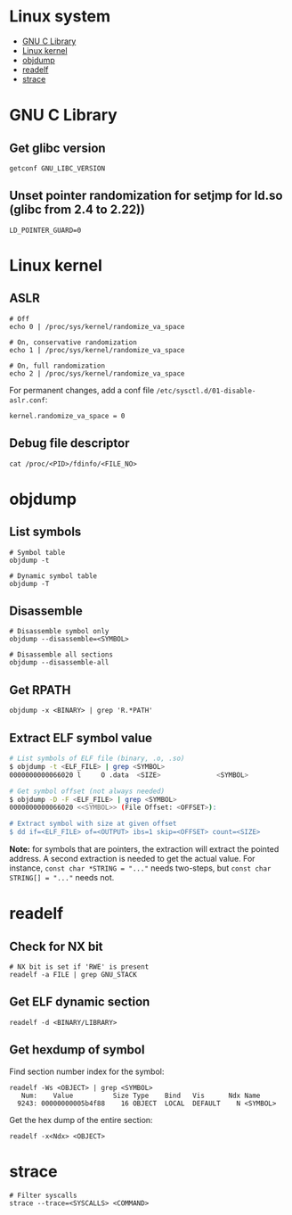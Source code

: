 # Linux system

- [GNU C Library](#gnu-c-library)
- [Linux kernel](#linux-kernel)
- [objdump](#objdump)
- [readelf](#readelf)
- [strace](#strace)

# GNU C Library

## Get glibc version

```shell
getconf GNU_LIBC_VERSION
```

## Unset pointer randomization for setjmp for ld.so (glibc from 2.4 to 2.22))

```shell
LD_POINTER_GUARD=0
```

# Linux kernel

## ASLR

```shell
# Off
echo 0 | /proc/sys/kernel/randomize_va_space

# On, conservative randomization
echo 1 | /proc/sys/kernel/randomize_va_space

# On, full randomization
echo 2 | /proc/sys/kernel/randomize_va_space
```

For permanent changes, add a conf file `/etc/sysctl.d/01-disable-aslr.conf`:
```shell
kernel.randomize_va_space = 0
```

## Debug file descriptor

```shell
cat /proc/<PID>/fdinfo/<FILE_NO>
```

# objdump

## List symbols

```shell
# Symbol table
objdump -t

# Dynamic symbol table
objdump -T
```

## Disassemble

```shell
# Disassemble symbol only
objdump --disassemble=<SYMBOL>

# Disassemble all sections
objdump --disassemble-all
```

## Get RPATH

```shell
objdump -x <BINARY> | grep 'R.*PATH'
```

## Extract ELF symbol value

```bash
# List symbols of ELF file (binary, .o, .so)
$ objdump -t <ELF_FILE> | grep <SYMBOL>
0000000000066020 l     O .data  <SIZE>              <SYMBOL>

# Get symbol offset (not always needed)
$ objdump -D -F <ELF_FILE> | grep <SYMBOL>
0000000000066020 <<SYMBOL>> (File Offset: <OFFSET>):

# Extract symbol with size at given offset
$ dd if=<ELF_FILE> of=<OUTPUT> ibs=1 skip=<OFFSET> count=<SIZE>
```

**Note:** for symbols that are pointers, the extraction will extract the pointed address.
A second extraction is needed to get the actual value.
For instance, `const char *STRING = "..."` needs two-steps, but `const char STRING[] = "..."` needs not.

# readelf

## Check for NX bit

```shell
# NX bit is set if 'RWE' is present
readelf -a FILE | grep GNU_STACK
```

## Get ELF dynamic section

```shell
readelf -d <BINARY/LIBRARY>
```

## Get hexdump of symbol

Find section number index for the symbol:
```shell
readelf -Ws <OBJECT> | grep <SYMBOL>
   Num:    Value          Size Type    Bind   Vis      Ndx Name
  9243: 00000000005b4f88    16 OBJECT  LOCAL  DEFAULT    N <SYMBOL>
```

Get the hex dump of the entire section:
```shell
readelf -x<Ndx> <OBJECT>
```

# strace

```shell
# Filter syscalls
strace --trace=<SYSCALLS> <COMMAND>
```
